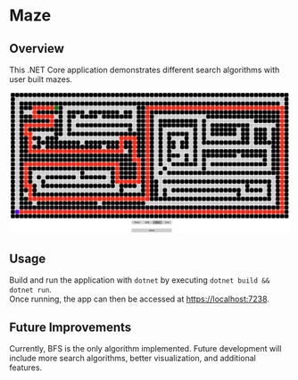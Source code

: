 # Maze
## Overview
This .NET Core application demonstrates different search algorithms with user built mazes. 

![Maze Screenshot](wwwroot/maze.png)

## Usage
Build and run the application with `dotnet` by executing  `dotnet build && dotnet run`.  
Once running, the app can then be accessed at [https://localhost:7238](https://localhost:7238).

## Future Improvements
Currently, BFS is the only algorithm implemented. Future development will include more search algorithms, better visualization, and additional features. 